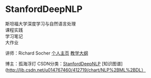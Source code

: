 # StanfordDeepNLP
斯坦福大学深度学习与自然语言处理<br>
课程实践<br>
学习笔记<br>
大作业<br>
 
讲师：Richard Socher [个人主页](http://www.socher.org/) [教学大纲](http://web.stanford.edu/class/cs224n/syllabus.html)

博主：孤海浮灯 CSDN分类：[StanfordDeepNLP](http://blog.csdn.net/u014767460) [知识图谱](http://lib.csdn.net/u014767460/412719/chart/NLP%2BML%2BDL）
